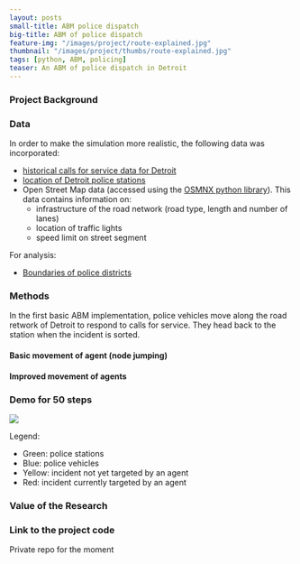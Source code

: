 ```yaml
---
layout: posts
small-title: ABM police dispatch
big-title: ABM of police dispatch
feature-img: "/images/project/route-explained.jpg"
thumbnail: "/images/project/thumbs/route-explained.jpg"
tags: [python, ABM, policing]
teaser: An ABM of police dispatch in Detroit
---
```




### Project Background



### Data 

In order to make the simulation more realistic, the following data was incorporated:
- [historical calls for service data for Detroit](https://data.detroitmi.gov/Public-Safety/DPD-911-Calls-for-Service-September-20-2016-Presen/wgv9-drfc)
- [location of Detroit police stations](https://data.detroitmi.gov/Public-Safety/DPD-911-Calls-for-Service-September-20-2016-Presen/wgv9-drfc)
- Open Street Map data (accessed using the [OSMNX python library](https://osmnx.readthedocs.io/en/stable/)). This data contains information on:
  * infrastructure of the road network (road type, length and number of lanes)
  * location of traffic lights
  * speed limit on street segment

For analysis:
- [Boundaries of police districts](https://data.detroitmi.gov/Government/City-Council-Districts/4vse-9zps)

### Methods


In the first basic ABM implementation, police vehicles move along the road retwork of Detroit to respond to calls for service. They head back to the station when the incident is sorted.

#### Basic movement of agent (node jumping)


#### Improved movement of agents




### Demo for 50 steps
![](/images/project/abm-detroit.gif)

Legend: 
- Green: police stations
- Blue: police vehicles
- Yellow: incident not yet targeted by an agent
- Red: incident currently targeted by an agent


### Value of the Research

### Link to the project code

Private repo for the moment
